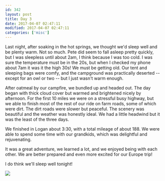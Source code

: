 ```yaml
---
id: 342
layout: post
title: Day 3
date: 2017-04-07 02:47:11
modified: 2017-04-07 02:47:11
categories: ['misc']
---
```


Last night, after soaking in the hot springs, we thought we'd sleep well and be plenty warm. Not so much. Pete did seem to fall asleep pretty quickly, but I was sleepless until about 2am, I think because I was too​ cold. I was sure the temperature must be in the 20s, but when I checked my phone about 7am it was it the high 30s! We must be getting old. Our tent and sleeping bags were comfy, and the campground was practically deserted -- except for an owl or two -- but I just wasn't warm enough.

After oatmeal by our campfire, we bundled up and headed​ out. The day began with thick cloud cover but warmed and brightened nicely by afternoon. For the first 10 miles we were on a stressful busy highway, but we able to finish most of the rest of our ride on farm roads, some of which were dirt. The dirt roads were slower but peaceful. The scenery was beautiful and the weather was honestly ideal. We had a little headwind but it was the least of the three days.

We finished in Logan about 3:30, with a total mileage of about 188. We were able to spend some time with our grandkids, which was delightful and rejuvenating. 

It was a great adventure, we learned a lot, and we enjoyed being with each other. We are better prepared and even more excited for our Europe trip!

I do think we'll sleep well tonight! 

[![](https://whitingpt.files.wordpress.com/2017/04/img_20170406_111838529_hdr.jpg)](https://whitingpt.files.wordpress.com/2017/04/img_20170406_111838529_hdr.jpg)
